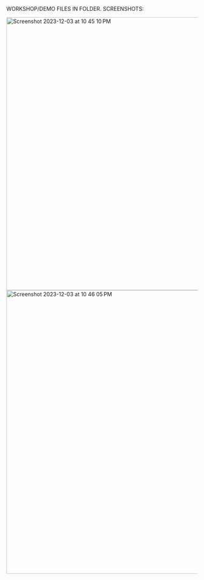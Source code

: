 WORKSHOP/DEMO FILES IN FOLDER. SCREENSHOTS:

<img width="719" alt="Screenshot 2023-12-03 at 10 45 10 PM" src="https://github.com/elliegalt/aleo-deploy-workshop2/assets/152816066/e9b50bcc-beb0-4547-964e-298f9e8160c9">
<img width="747" alt="Screenshot 2023-12-03 at 10 46 05 PM" src="https://github.com/elliegalt/aleo-deploy-workshop2/assets/152816066/e68f72c8-4cf9-42e2-b147-c830476e3243">
